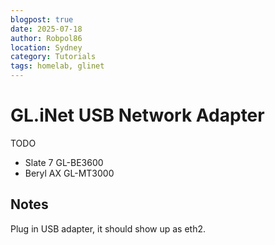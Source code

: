 ```yaml
---
blogpost: true
date: 2025-07-18
author: Robpol86
location: Sydney
category: Tutorials
tags: homelab, glinet
---
```


# GL.iNet USB Network Adapter

TODO

- Slate 7 GL-BE3600
- Beryl AX GL-MT3000

## Notes

Plug in USB adapter, it should show up as eth2.
